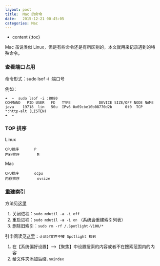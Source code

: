 ```yaml
---
layout: post
title:  Mac 的命令
date:   2015-12-21 00:45:05
categories: Mac
---
```


* content
{:toc}

Mac 虽说类似 Linux，但是有些命令还是有所区别的，本文就用来记录遇到的特殊命令。

### 查看端口占用

命令形式：sudo lsof -i :端口号

例如：

	➜  ~  sudo lsof -i :8080
	COMMAND   PID USER   FD   TYPE             DEVICE SIZE/OFF NODE NAME
	java    19718  lin   50u  IPv6 0x69cbe10b08770d2b      0t0  TCP *:http-alt (LISTEN)
	➜  ~

### TOP 排序

Linux

	CPU排序		P
	内存排序		M
	
Mac

	CPU排序		ocpu
	内存排序		ovsize
	
### 重建索引

方法见[这里](https://www.jianshu.com/p/d76dbc097521)

1. 关闭进程：```sudo mdutil -a -i off```
2. 重启进程：```sudo mdutil -a -i on``` （系统会重建索引列表）
3. 删除旧索引：```sudo rm -rf /.Spotlight-V100/*```

引申阅读见[这里](https://sspai.com/post/33089)：```让部分文件不被 Spotlight 搜到```

1. 在【系统偏好设置】-->【聚焦】中设置搜索的内容或者不在搜索范围内的内容
2. 给文件夹添加后缀```.noindex```



